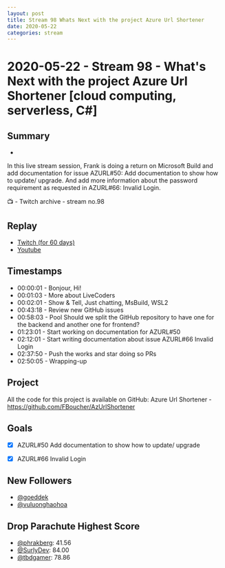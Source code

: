 ```yaml
---
layout: post
title: Stream 98 Whats Next with the project Azure Url Shortener
date: 2020-05-22
categories: stream
---
```



# 2020-05-22 - Stream 98 - What's Next with the project Azure Url Shortener [cloud computing, serverless, C#] 

## Summary
-

In this live stream session, Frank is doing a return on Microsoft Build and add documentation for issue AZURL#50: Add documentation to show how to update/ upgrade. And add more information about the password requirement as requested in AZURL#66: Invalid Login.

📺 - Twitch archive - stream no.98

## Replay


- [Twitch (for 60 days)](https://www.twitch.tv/videos/628519285)
- [Youtube](https://youtu.be/3CNHQas8ffA)


## Timestamps


- 00:00:01 - Bonjour, Hi!
- 00:01:03 - More about LiveCoders
- 00:02:01 - Show & Tell, Just chatting, MsBuild, WSL2
- 00:43:18 - Review new GitHub issues
- 00:58:03 - Pool Should we split the GitHub repository to have one for the backend and another one for frontend?
- 01:23:01 - Start working on documentation for AZURL#50
- 02:12:01 - Start writing documentation about issue AZURL#66 Invalid Login
- 02:37:50 - Push the works and star doing so PRs
- 02:50:05 - Wrapping-up


Project
-------

All the code for this project is available on GitHub: Azure Url Shortener - https://github.com/FBoucher/AzUrlShortener



Goals
-----

- [X] AZURL#50 Add documentation to show how to update/ upgrade
- [X] AZURL#66 Invalid Login
 


New Followers
-------------

- [@goeddek](https://www.twitch.tv/goeddek)
- [@vuluonghaohoa](https://www.twitch.tv/vuluonghaohoa)



Drop Parachute Highest Score
----------------------------

- [@phrakberg](https://www.twitch.tv/phrakberg):  41.56
- [@SurlyDev](https://www.twitch.tv/SurlyDev):  84.00
- [@tbdgamer](https://www.twitch.tv/SurlyDev):  78.86


